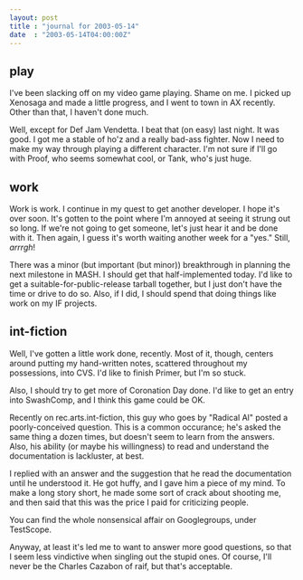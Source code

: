 ```yaml
---
layout: post
title : "journal for 2003-05-14"
date  : "2003-05-14T04:00:00Z"
---
```


## play

I've been slacking off on my video game playing.  Shame on me.  I picked up Xenosaga and made a little progress, and I went to town in AX recently.  Other than that, I haven't done much.

Well, except for Def Jam Vendetta.  I beat that (on easy) last night.  It was good.  I got me a stable of ho'z and a really bad-ass fighter.  Now I need to make my way through playing a different character.  I'm not sure if I'll go with Proof, who seems somewhat cool, or Tank, who's just huge.

## work

Work is work.  I continue in my quest to get another developer.  I hope it's over soon.  It's gotten to the point where I'm annoyed at seeing it strung out so long.  If we're not going to get someone, let's just hear it and be done with it.  Then again, I guess it's worth waiting another week for a "yes." Still, <em>arrrgh</em>!

There was a minor (but important (but minor)) breakthrough in planning the next milestone in MASH.  I should get that half-implemented today.  I'd like to get a suitable-for-public-release tarball together, but I just don't have the time or drive to do so.  Also, if I did, I should spend that doing things like work on my IF projects.

## int-fiction

Well, I've gotten a little work done, recently.  Most of it, though, centers around putting my hand-written notes, scattered throughout my possessions, into CVS.  I'd like to finish Primer, but I'm so stuck.

Also, I should try to get more of Coronation Day done.  I'd like to get an entry into SwashComp, and I think this game could be OK.

Recently on rec.arts.int-fiction, this guy who goes by "Radical Al" posted a poorly-conceived question.  This is a common occurance; he's asked the same thing a dozen times, but doesn't seem to learn from the answers.  Also, his ability (or maybe his willingness) to read and understand the documentation is lackluster, at best.

I replied with an answer and the suggestion that he read the documentation until he understood it.  He got huffy, and I gave him a piece of my mind.  To make a long story short, he made some sort of crack about shooting me, and then said that this was the price I paid for criticizing people.

You can find the whole nonsensical affair on Googlegroups, under TestScope.

Anyway, at least it's led me to want to answer more good questions, so that I seem less vindictive when singling out the stupid ones.  Of course, I'll never be the Charles Cazabon of raif, but that's acceptable.

